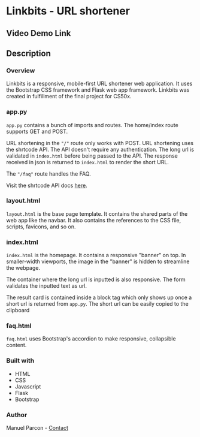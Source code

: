 # Linkbits - URL shortener

## Video Demo Link

## Description

### Overview
Linkbits is a responsive, mobile-first URL shortener web application. It uses the Bootstrap CSS framework and Flask web app framework. Linkbits was created in fulfillment of the final project for CS50x.

### app.py
`app.py` contains a bunch of imports and routes. The home/index route supports GET and POST. 

URL shortening in the `"/"` route only works with POST. URL shortening uses the shrtcode API. The API doesn't require any authentication. The long url is validated in `index.html` before being passed to the API. The response received in json is returned to `index.html` to render the short URL.

The `"/faq"` route handles the FAQ.

Visit the shrtcode API docs [here](https://shrtco.de/docs).

### layout.html
`layout.html` is the base page template. It contains the shared parts of the web app like the navbar. It also contains the references to the CSS file, scripts, favicons, and so on. 

### index.html
`index.html` is the homepage. It contains a responsive  "banner" on top. In smaller-width viewports, the image in the "banner" is hidden to streamline the webpage.

The container where the long url is inputted is also responsive. The form validates the inputted text as url.

The result card is contained inside a block tag which only shows up once a short url is returned from `app.py`. The short url can be easily copied to the clipboard 

### faq.html
`faq.html` uses Bootstrap's accordion to make responsive, collapsible content. 

### Built with
* HTML
* CSS
* Javascript
* Flask
* Bootstrap

### Author
Manuel Parcon - [Contact](mailto:mceparcon@gmail.com)